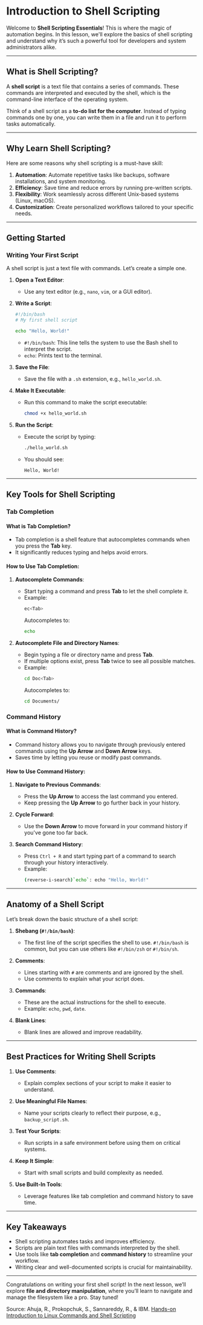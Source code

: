 # Introduction to Shell Scripting

Welcome to **Shell Scripting Essentials**! This is where the magic of automation begins. In this lesson, we'll explore the basics of shell scripting and understand why it’s such a powerful tool for developers and system administrators alike.

---

## What is Shell Scripting?

A **shell script** is a text file that contains a series of commands. These commands are interpreted and executed by the shell, which is the command-line interface of the operating system.

Think of a shell script as a **to-do list for the computer**. Instead of typing commands one by one, you can write them in a file and run it to perform tasks automatically.

---

## Why Learn Shell Scripting?

Here are some reasons why shell scripting is a must-have skill:

1. **Automation**: Automate repetitive tasks like backups, software installations, and system monitoring.
2. **Efficiency**: Save time and reduce errors by running pre-written scripts.
3. **Flexibility**: Work seamlessly across different Unix-based systems (Linux, macOS).
4. **Customization**: Create personalized workflows tailored to your specific needs.

---

## Getting Started

### Writing Your First Script
A shell script is just a text file with commands. Let’s create a simple one.

1. **Open a Text Editor**:
   - Use any text editor (e.g., `nano`, `vim`, or a GUI editor).

2. **Write a Script**:
   ```bash
   #!/bin/bash
   # My first shell script

   echo "Hello, World!"
   ```

   - `#!/bin/bash`: This line tells the system to use the Bash shell to interpret the script.
   - `echo`: Prints text to the terminal.

3. **Save the File**:
   - Save the file with a `.sh` extension, e.g., `hello_world.sh`.

4. **Make It Executable**:
   - Run this command to make the script executable:
     ```bash
     chmod +x hello_world.sh
     ```

5. **Run the Script**:
   - Execute the script by typing:
     ```bash
     ./hello_world.sh
     ```
   - You should see:
     ```
     Hello, World!
     ```

---

## Key Tools for Shell Scripting

### **Tab Completion**

#### **What is Tab Completion?**
- Tab completion is a shell feature that autocompletes commands when you press the **Tab** key.
- It significantly reduces typing and helps avoid errors.

#### **How to Use Tab Completion**:
1. **Autocomplete Commands**:
   - Start typing a command and press **Tab** to let the shell complete it.
   - Example:
     ```bash
     ec<Tab>
     ```
     Autocompletes to:
     ```bash
     echo
     ```

2. **Autocomplete File and Directory Names**:
   - Begin typing a file or directory name and press **Tab**.
   - If multiple options exist, press **Tab** twice to see all possible matches.
   - Example:
     ```bash
     cd Doc<Tab>
     ```
     Autocompletes to:
     ```bash
     cd Documents/
     ```

### **Command History**

#### **What is Command History?**
- Command history allows you to navigate through previously entered commands using the **Up Arrow** and **Down Arrow** keys.
- Saves time by letting you reuse or modify past commands.

#### **How to Use Command History**:
1. **Navigate to Previous Commands**:
   - Press the **Up Arrow** to access the last command you entered.
   - Keep pressing the **Up Arrow** to go further back in your history.

2. **Cycle Forward**:
   - Use the **Down Arrow** to move forward in your command history if you've gone too far back.

3. **Search Command History**:
   - Press `Ctrl + R` and start typing part of a command to search through your history interactively.
   - Example:
     ```bash
     (reverse-i-search)`echo`: echo "Hello, World!"
     ```

---

## Anatomy of a Shell Script
Let’s break down the basic structure of a shell script:

1. **Shebang (`#!/bin/bash`)**:
   - The first line of the script specifies the shell to use. `#!/bin/bash` is common, but you can use others like `#!/bin/zsh` or `#!/bin/sh`.

2. **Comments**:
   - Lines starting with `#` are comments and are ignored by the shell.
   - Use comments to explain what your script does.

3. **Commands**:
   - These are the actual instructions for the shell to execute.
   - Example: `echo`, `pwd`, `date`.

4. **Blank Lines**:
   - Blank lines are allowed and improve readability.

---

## Best Practices for Writing Shell Scripts

1. **Use Comments**:
   - Explain complex sections of your script to make it easier to understand.

2. **Use Meaningful File Names**:
   - Name your scripts clearly to reflect their purpose, e.g., `backup_script.sh`.

3. **Test Your Scripts**:
   - Run scripts in a safe environment before using them on critical systems.

4. **Keep It Simple**:
   - Start with small scripts and build complexity as needed.

5. **Use Built-In Tools**:
   - Leverage features like tab completion and command history to save time.

---

## Key Takeaways

- Shell scripting automates tasks and improves efficiency.
- Scripts are plain text files with commands interpreted by the shell.
- Use tools like **tab completion** and **command history** to streamline your workflow.
- Writing clear and well-documented scripts is crucial for maintainability.

---

Congratulations on writing your first shell script! In the next lesson, we’ll explore **file and directory manipulation**, where you’ll learn to navigate and manage the filesystem like a pro. Stay tuned!

Source:
Ahuja, R., Prokopchuk, S., Sannareddy, R., & IBM. [Hands-on Introduction to Linux Commands and Shell Scripting](https://www.coursera.org/learn/hands-on-introduction-to-linux-commands-and-shell-scripting/)
